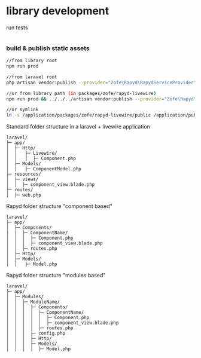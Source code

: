 # library development

run tests
```bash

```

### build & publish static assets

```bash
//from library root
npm run prod

//from laravel root 
php artisan vendor:publish --provider="Zofe\Rapyd\RapydServiceProvider" --tag="public"
```

```bash
//or from library path (in packages/zofe/rapyd-livewire)
npm run prod && ../../../artisan vendor:publish --provider="Zofe\Rapyd\RapydServiceProvider" --tag="public"

//or symlink 
ln -s /application/packages/zofe/rapyd-livewire/public /application/public/vendor/rapyd-livewire
```


Standard folder structure in a laravel + livewire application
```
laravel/
├─ app/
│  ├─ Http/
│  │   ├─ Livewire/
│  │   │  ├─ Component.php
│  ├─ Models/
│  │   ├─ ComponentModel.php  
├─ resources/
│  ├─ views/
│  │  ├─ component_view.blade.php
├─ routes/
│  ├─ web.php
```

Rapyd folder structure "component based"
```
laravel/
├─ app/
│  ├─ Components/
|  |  ├─ ComponentName/
│  │  │  ├─ Component.php
│  │  │  ├─ component_view.blade.php
│  │  ├─ routes.php
│  ├─ Http/
│  ├─ Models/
│  │   ├─ Model.php  
```

Rapyd folder structure "modules based"
```
laravel/
├─ app/
│  ├─ Modules/
│  │  ├─ ModuleName/
│  │  │  ├─ Components/
│  │  │  │  ├─ ComponentName/
│  │  │  │  │  ├─ Component.php
│  │  │  │  │  ├─ component_view.blade.php
│  │  │  │  ├─ routes.php
│  │  │  ├─ config.php
│  │  │  ├─ Http/
│  │  │  ├─ Models/
│  │  │  │  ├─ Model.php  
 
```


